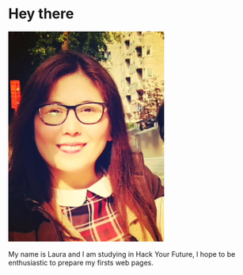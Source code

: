 # Hey there

![Laura](/images/Laura.jpg)

My name is Laura and I am studying in Hack Your Future,  I hope to be enthusiastic to prepare my firsts web pages.
